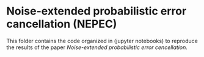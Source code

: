# Noise-extended probabilistic error cancellation (NEPEC)
This folder contains the code organized in (jupyter notebooks) to reproduce the results of the paper *Noise-extended probabilistic error cencellation*.
